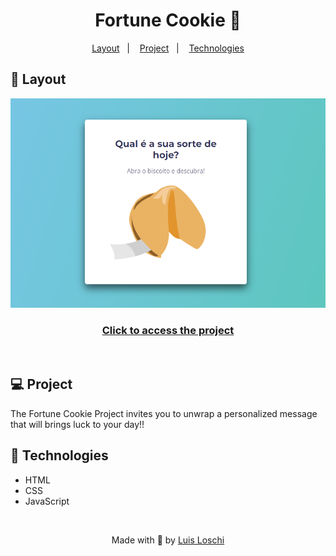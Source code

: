 <h1 align="center">
    Fortune Cookie 🍪 
</h1>

<p align="center">
  <a href="#-layout">Layout</a>&nbsp;&nbsp;&nbsp;|&nbsp;&nbsp;&nbsp;
  <a href="#-Project">Project</a>&nbsp;&nbsp;&nbsp;|&nbsp;&nbsp;&nbsp;
  <a href="#-Technologies">Technologies</a>
</p>

## 🔖 Layout
<div align="center">  
  <img id="layout" src="./img/fortune cookie.png"/>
  <h3><a  href="https://www.figma.com/file/rtmQbahkBHbocofhxQgMHG/Biscoito-da-Sorte-(Community)?node-id=0%3A1&mode=dev" target="_blank">Click to access the project</a></h3> 
</div>

<br>

## 💻 Project
The Fortune Cookie Project invites you to unwrap a personalized message that will brings luck to your day!!


## 🚀 Technologies
- HTML
- CSS
- JavaScript

<br>

<p align="center">
    Made with 💙 by <a href="https://www.linkedin.com/in/luis-loschi/">Luis Loschi</a>
</p>